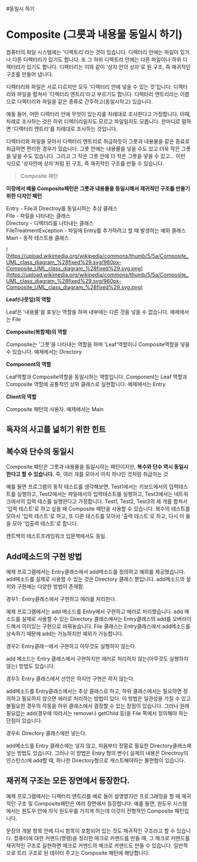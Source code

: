 #동일시 하기

# Composite (그릇과 내용물 동일시 하기)

컴퓨터의 파일 시스템에는 '디렉토리'라는 것이 있습니다. 디렉터리 안에는 파일이 있거나 다른 디렉터리가 있기도 합니다. 또 그 하위 디렉토리 안에는 다른 파일이나 하위 디렉터리가 있기도 합니다. 디렉터리는 이와 같이 '상자 안의 상자'로 된 구조, 즉 재귀적인 구조를 만들어 냅니다.

디렉터리와 파일은 서로 다르지만 모두 '디렉터리 안에 넣을 수 있는 것'입니다. 디렉터리와 파일을 합쳐서 '디렉터리 엔트리'라고 부르기도 합니다. 디렉터리 엔트리라는 이름으로 디렉터리와 파일을 같은 종류로 간주하고(동일시하고) 있습니다.

예들 들어, 어떤 디렉터리 안에 무엇이 있는지를 차례대로 조사한다고 가정합니다. 이때, 차례로 조사하는 것은 하위 디렉터리일지도 모르고 파일일지도 모릅니다. 한마디로 말하면 '디렉터리 엔트리'를 차례대로 조사하는 것입니다.

디렉터리와 파일을 모아서 디렉터리 엔트리로 취급하듯이 그릇과 내용물을 같은 종료로 취급하면 편리한 경우가 있습니다. 그릇 안에는 내용물을 넣을 수도 있고 더욱 작은 그릇을 넣을 수도 있습니다. 그리고 그 작은 그릇 안에 더 작은 그릇을 넣을 수 있고... 이런 식으로 '상자안에 상자'처럼 된 구조, 즉 재귀적인 구조를 만들 수 있습니다.

> Composite 패턴

**이장에서 배울 Composite패턴은 그릇과 내용물을 동일시해서 재귀적인 구조를 만들기 위한 디자인 패턴**



Entry - File과 Directroy를 동일시하는 추상 클래스  
FIle - 파일을 나타내는 클래스  
Directory - 디렉터리를 나타내는 클래스  
FileTreatmentException - 파일에 Entry를 추가하려고 할 때 발생하는 예외 클래스  
Main - 동작 테스트용 클래스

![https://upload.wikimedia.org/wikipedia/commons/thumb/5/5a/Composite_UML_class_diagram_%28fixed%29.svg/960px-Composite_UML_class_diagram_%28fixed%29.svg.png](https://upload.wikimedia.org/wikipedia/commons/thumb/5/5a/Composite_UML_class_diagram_%28fixed%29.svg/960px-Composite_UML_class_diagram_%28fixed%29.svg.png)





**Leaf(나뭇잎)의 역할**

Leaf은 '내용물'을 표싷는 역할을 하며 내부에는 다른 것을 넣을 수 없습니다. 예제에서는 File

**Composite(복합체)의 역할**

Composite는 '그릇'을 나타내는 역할을 하며 'Leaf'역할이나 Composite역할을 넣을 수 있습니다. 예제에서는 Directory

**Component의 역할**

Leaf역할과 Composite역할을 동일시하는 역할입니다. Component는 Leaf 역할과 Composite 역할에 공통적인 상위 클래스로 실현합니다. 예제에서는 Entry

**Client의 역할**

Composite 패턴의 사용자. 예제에서는 Main



## 독자의 사고를 넓히기 위한 힌트



## 복수와 단수의 동일시

Composite 패턴은 그릇과 내용물을 동일시하는 패턴이지만, **복수와 단수 역시 동일시한다고 할 수 있습니다.** 즉, 여러 개를 모아서 마치 하나인 것처럼 취급하는 것

예를 들면 프로그램의 동작 테스트를 생각해보면, Test1에서는 키보드에서의 입력테스트를 실행하고, Test2에서는 파일에서의 입력테스트를 실행하고, Test3에서는 네트워크에서의 입력 테스를 실행한다고 가정합니다. Test1, Test2, Test3의 세 개를 합쳐서 '입력 테스트'로 하고 싶을 때 Composite 패턴을 사용할 수 있습니다. 복수의 테스트를 모아서 '입력 테스트'로 하고, 또 다른 테스트를 모아서 '출력 테스트'로 하고, 다시 이 둘을 모아 '입출력 테스트'로 합니다.

캔트백의 테스트프레임워크 입문책에서도 동일.



## Add메소드의 구현 방법

예제 프로그램에서는 Entry클래스에서 add메소드를 정의하고 예외를 제공했습니다. add메소드를 실제로 사용할 수 있는 것은 Directory 클래스 뿐입니다. add메소드의 설치와 구현에는 다양한 방법이 존재함.

경우1 : Entry클래스에서 구현하고 에러를 처리한다.

예제 프로그램에서는 add 메소드를 Entry에서 구현하고 에러로 처리했습니다. add 메소드를 실제로 사용할 수 있는 Directory 클래스에서는 Entry클래스의 add를 오버라이드해서 의미있는 구현으로 바꿔놓습니다. File 클래스는 Entry클래스에서 add메소드를 상속하기 때문에 add는 가능하지만 예외가 가능합니다.

경우2: Entry클래ㅡ에서 구현하고 아무것도 실행하지 않는다.

add 메소드는 Entry 클래스에서 구현하지만 에러로 처리하지 않는(아무것도 실행하지 않는) 방법도 있습니다.

경우3: Entry 클래스에서 선언은 하지만 구현은 하지 않는다.

add메소드를 Entry클래스에서는 추상 클래스로 하고, 하위 클래스에서는 필요하면 정의하고 필요하지 않으면 에러로 처리하는 방법이 있다. 이 방법은 일관성을 가질 수 있고 불필요한 경우의 작동을 하위 클래스에서 결정할 수 있는 장점이 있습니다. 그러나 원래 필요없는 add(경우에 따라서는 remove나 getChild 등)을 File 쪽에서 정의해야 하는 단점이 있습니다.

경우4: Directory 클래스에만 넣는다.

add메소드를 Entry 클래스에는 넣지 않고,  처음부터 정말로 필요한 Directory클래스에 넣는 방법도 있습니다. 그러나 이 방법은 Entry 형의 변수( 실제의 내용은 Directroy의 인스턴스)에 add할 때, 하나한 Directory형으로 캐스트해야하는 불편함이 있습니다.



## 재귀적 구조는 모든 장면에서 등장한다.

예제 프로그램에서는 디렉터리 엔트리를 예로 들어 설명했지만 프로그래밍을 할 때 재귀적인 구조 및 Composite패턴은 여러 장면에서 등장합니다. 예를 들면, 원도우 시스템에서는 원도우 안에 자식 원도우를 가지게 하는데 이것이 전형적인 Composite 패턴입니다.

문장의 개발 항목 안에 다시 항목이 포함되어 있는 것도 재귀적인 구조라고 할 수 있습니다. 컴퓨터에 대한 커맨드(명령)을 정리한 매크로 커맨드를 만들 때, 그 매크로 커맨드를 재귀적인 구조로 실현하면 매크로 커맨드의 매크로 커맨드도 만들 수 있습니다. 일반적으로 트리 구조로 된 데이터 주고는 Composite 패턴에 해당합니다.